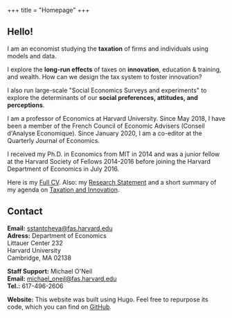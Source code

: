 +++
title = "Homepage"
+++

## Hello!

I am an economist studying the **taxation** of firms and individuals using models and data.

I explore the **long-run effects** of taxes on **innovation**, education & training, and wealth. How can we design the tax system to foster innovation?

I also run large-scale "Social Economics Surveys and experiments" to explore the determinants of our **social preferences, attitudes, and perceptions**.


I am a professor of Economics at Harvard University. 
Since May 2018, I have been a member of the French Council of Economic Advisers (Conseil d'Analyse Economique).  Since January 2020, I am a co-editor at the Quarterly Journal of Economics.

I received my Ph.D. in Economics from MIT in 2014 and was a junior fellow at the Harvard Society of Fellows 2014-2016 before joining the Harvard Department of Economics in July 2016.

Here is my [Full CV](https://scholar.harvard.edu/files/stantcheva/files/cv_sstantcheva_nov2019.pdf). Also: my [Research Statement](https://scholar.harvard.edu/files/stantcheva/files/stantcheva_research_statement_v1.pdf) and a short summary of my agenda on [Taxation and Innovation](https://www.nber.org/reporter/2018number3/stantcheva.html). 


## Contact

**Email:** [sstantcheva@fas.harvard.edu](sstantcheva@fas.harvard.edu)  
**Adress:** 
Department of Economics  
Littauer Center 232  
Harvard University  
Cambridge, MA  02138  

**Staff Support:** Michael O'Neil  
**Email:** [michael_oneil@fas.harvard.edu](michael_oneil@fas.harvard.edu)  
**Tel.:** 617-496-2606  


**Website:** This website was built using Hugo. Feel free to repurpose its code, which you can find on [GitHub](https://github.com/cschesch/stefanie-stantcheva).